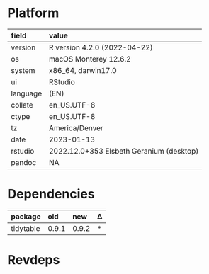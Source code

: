 # Platform

|field    |value                                    |
|:--------|:----------------------------------------|
|version  |R version 4.2.0 (2022-04-22)             |
|os       |macOS Monterey 12.6.2                    |
|system   |x86_64, darwin17.0                       |
|ui       |RStudio                                  |
|language |(EN)                                     |
|collate  |en_US.UTF-8                              |
|ctype    |en_US.UTF-8                              |
|tz       |America/Denver                           |
|date     |2023-01-13                               |
|rstudio  |2022.12.0+353 Elsbeth Geranium (desktop) |
|pandoc   |NA                                       |

# Dependencies

|package   |old   |new   |Δ  |
|:---------|:-----|:-----|:--|
|tidytable |0.9.1 |0.9.2 |*  |

# Revdeps


